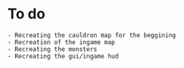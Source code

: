 # To do
    - Recreating the cauldron map for the beggining
    - Recreation of the ingame map
    - Recreating the monsters
    - Recreating the gui/ingame hud
